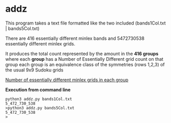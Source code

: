 # addz

This program takes a text file formatted like the two included (bands1Col.txt | bands5Col.txt)

There are 416 essentially different minlex bands and 5472730538 essentially different minlex grids.

It produces the total count represented by the amount in the **416 groups**
where each **group** has a Number of Essentially Different grid count on that group
each group is an equivalence class of the symmetries (rows 1,2,3) of the usual 9x9 Sudoku grids

[Number of essentially different minlex grids in each group](https://github.com/1to9only/essentially-different-minlex-grids)

**Execution from command line**
```
python3 addz.py bands1Col.txt
5_472_730_538
>python3 addz.py bands5Col.txt
5_472_730_538
>
```
